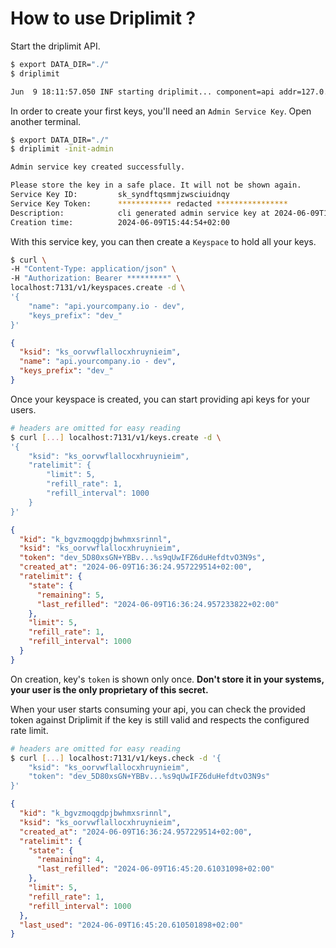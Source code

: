 # How to use Driplimit ?

Start the driplimit API.

``` bash
$ export DATA_DIR="./"
$ driplimit

Jun  9 18:11:57.050 INF starting driplimit... component=api addr=127.0.0.1:7131
```

 In order to create your first keys, you'll need an `Admin Service Key`. Open another terminal. 

```bash
$ export DATA_DIR="./"
$ driplimit -init-admin

Admin service key created successfully.

Please store the key in a safe place. It will not be shown again.
Service Key ID:         sk_syndftqsmmjzwsciuidnqy
Service Key Token:      ************ redacted ****************
Description:            cli generated admin service key at 2024-06-09T15:44:54+02:00
Creation time:          2024-06-09T15:44:54+02:00
```
With this service key, you can then create a `Keyspace` to hold all your keys.

```bash
$ curl \
-H "Content-Type: application/json" \
-H "Authorization: Bearer *********" \
localhost:7131/v1/keyspaces.create -d \
'{
    "name": "api.yourcompany.io - dev",
    "keys_prefix": "dev_"
}'
```
```json
{
  "ksid": "ks_oorvwflallocxhruynieim",
  "name": "api.yourcompany.io - dev",
  "keys_prefix": "dev_"
}
```

Once your keyspace is created, you can start providing api keys for your users.

```bash
# headers are omitted for easy reading
$ curl [...] localhost:7131/v1/keys.create -d \
'{
    "ksid": "ks_oorvwflallocxhruynieim",
    "ratelimit": {
        "limit": 5, 
        "refill_rate": 1, 
        "refill_interval": 1000
    }
}'
```

```json
{
  "kid": "k_bgvzmoqgdpjbwhmxsrinnl",
  "ksid": "ks_oorvwflallocxhruynieim",
  "token": "dev_5D80xsGN+YBBv...%s9qUwIFZ6duHefdtvO3N9s",
  "created_at": "2024-06-09T16:36:24.957229514+02:00",
  "ratelimit": {
    "state": {
      "remaining": 5,
      "last_refilled": "2024-06-09T16:36:24.957233822+02:00"
    },
    "limit": 5,
    "refill_rate": 1,
    "refill_interval": 1000
  }
}
```
On creation, key's `token` is shown only once. **Don't store it in your systems, your user is the only proprietary of this secret.**

When your user starts consuming your api, you can check the provided token against Driplimit if the key is still valid and respects the configured rate limit.

```bash
# headers are omitted for easy reading
$ curl [...] localhost:7131/v1/keys.check -d '{
    "ksid": "ks_oorvwflallocxhruynieim",
    "token": "dev_5D80xsGN+YBBv...%s9qUwIFZ6duHefdtvO3N9s" 
}'
```
```json
{
  "kid": "k_bgvzmoqgdpjbwhmxsrinnl",
  "ksid": "ks_oorvwflallocxhruynieim",
  "created_at": "2024-06-09T16:36:24.957229514+02:00",
  "ratelimit": {
    "state": {
      "remaining": 4,
      "last_refilled": "2024-06-09T16:45:20.61031098+02:00"
    },
    "limit": 5,
    "refill_rate": 1,
    "refill_interval": 1000
  },
  "last_used": "2024-06-09T16:45:20.610501898+02:00"
}
```
